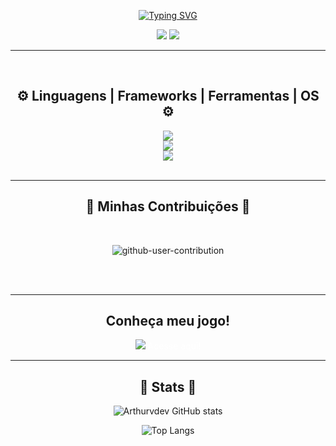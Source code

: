 <div align="center">
  
  [![Typing SVG](https://readme-typing-svg.herokuapp.com?font=Fira+Code&duration=2500&pause=300&color=F7F7F7&center=true&random=false&width=435&lines=Ol%C3%A1+%F0%9F%91%8B;Eu+me+chamo+Arthur+%F0%9F%98%89)](https://git.io/typing-svg) 
  
</div>




<div align="center"> 
  <a href="https://www.linkedin.com/in/arthur-vin%C3%ADcius-monteiro/" target="_blank"><img src="https://img.shields.io/badge/-LinkedIn-%230077B5?style=for-the-badge&logo=linkedin&logoColor=white" target="_blank"></a> 
  <a href="https://arthurvdev.vercel.app/" target="_blank"><img src="https://img.shields.io/badge/-Portifólio-%230077B5?style=for-the-badge&logo=linkedin&logoColor=white" target="_blank"></a> 
 
  
</div>
<hr/>
<br>
<div align="center">
<h2 align="center">⚙️ Linguagens | Frameworks | Ferramentas | OS ⚙️</h2>
    <img src="https://skillicons.dev/icons?i=js,html,css,cpp,python,flask,jquery" /> <br>
    <img src="https://skillicons.dev/icons?i=nodejs,electron,godot,discordjs,discord,vscode,vercel" /><br>
    <img src="https://skillicons.dev/icons?i=ps,bots,replit,windows,linux,kali" /><br>
</div>

<br/>
<hr/>

<div align="center">
  
  <h2>🐍 Minhas Contribuições 🐍</h2>
  <br>
  
  ![github-user-contribution](https://github.com/user-attachments/assets/df62f6ea-01df-4dd3-9913-29d2f632d3e5)
  
  <br/><br/>
  
</div>
<hr/>

<div align="center">
  <h2>Conheça meu jogo!</h2>
  <a><img src="https://github.com/user-attachments/assets/665eca98-b15a-4199-9e0c-694becf7837c" /></a>
  <a style="color: rgb(255, 255, 255);text-decoration: none;" target="_blank" href="https://gamejolt.com/games/Another_messenger/848931">Acesse aqui!</a>
</div>

<hr/>
<h2 align="center">🔋 Stats 🔋</h2>

<div align="center">
  
![Arthurvdev GitHub stats](https://github-readme-stats.vercel.app/api?username=arthurvdev&show_icons=true&theme=dracula) 

![Top Langs](https://github-readme-stats.vercel.app/api/top-langs/?username=arthurvdev&layout=compact&theme=dracula) 
  
</div>





          


